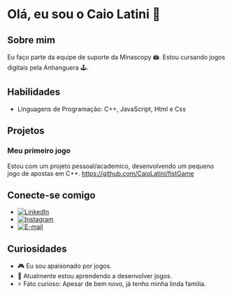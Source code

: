# Olá, eu sou o Caio Latini 👋

## Sobre mim
Eu faço parte da equipe de suporte da Minascopy 🖨. Estou cursando jogos digitais pela Anhanguera 🕹.

## Habilidades
- Linguagens de Programação: C++, JavaScript, Html e Css

## Projetos
### Meu primeiro jogo
Estou com um projeto pessoal/academico, desenvolvendo um pequeno jogo de apostas em C++. https://github.com/CaioLatini/fistGame  

## Conecte-se comigo
- [![LinkedIn](https://img.shields.io/badge/LinkedIn-0077B5?style=for-the-badge&logo=linkedin&logoColor=white)](https://www.linkedin.com/in/caio-jardim-horta-latini-907210206/)
- [![Instagram](https://img.shields.io/badge/-Instagram-%23E4405F?style=for-the-badge&logo=instagram&logoColor=white)](https://www.instagram.com/caio.latini/)
- [![E-mail](https://img.shields.io/badge/-Email-000?style=for-the-badge&logo=microsoft-outlook&logoColor=007BFF)](mailto:caiojlatini@gmail.com)

## Curiosidades
- 🎮 Eu sou apaixonado por jogos.
- 🌱 Atualmente estou aprendendo a desenvolver jogos.
- ⚡ Fato curioso: Apesar de bem novo, já tenho minha linda familia.

